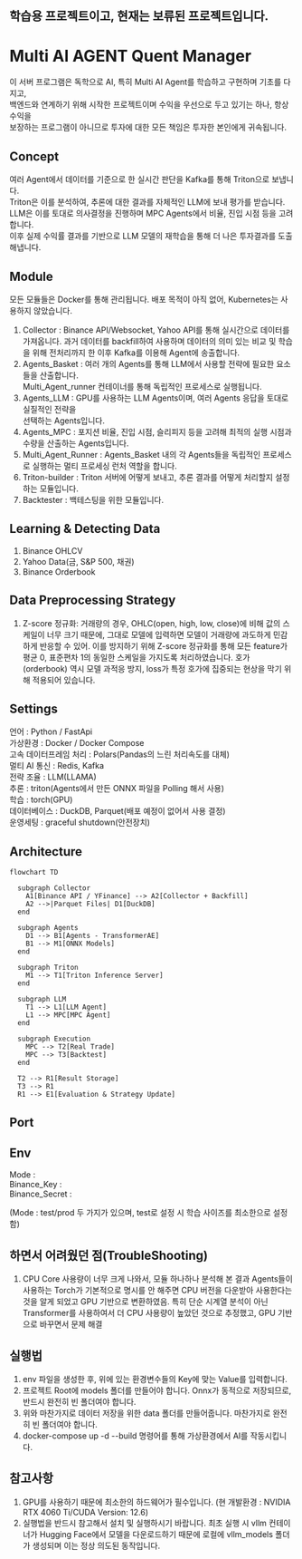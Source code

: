 ## 학습용 프로젝트이고, 현재는 보류된 프로젝트입니다.

# Multi AI AGENT Quent Manager

이 서버 프로그램은 독학으로 AI, 특히 Multi AI Agent를 학습하고 구현하며 기초를 다지고,  
백엔드와 연계하기 위해 시작한 프로젝트이며 수익을 우선으로 두고 있기는 하나, 항상 수익을  
보장하는 프로그램이 아니므로 투자에 대한 모든 책임은 투자한 본인에게 귀속됩니다.

## Concept

여러 Agent에서 데이터를 기준으로 한 실시간 판단을 Kafka를 통해 Triton으로 보냅니다.  
Triton은 이를 분석하여, 추론에 대한 결과를 자체적인 LLM에 보내 평가를 받습니다.  
LLM은 이를 토대로 의사결정을 진행하며 MPC Agents에서 비율, 진입 시점 등을 고려합니다.  
이후 실제 수익률 결과를 기반으로 LLM 모델의 재학습을 통해 더 나은 투자결과를 도출해냅니다.

## Module

모든 모듈들은 Docker를 통해 관리됩니다. 배포 목적이 아직 없어, Kubernetes는 사용하지 않았습니다.

1. Collector : Binance API/Websocket, Yahoo API를 통해 실시간으로 데이터를 가져옵니다.
   과거 데이터를 backfill하여 사용하며 데이터의 의미 있는 비교 및 학습을 위해 전처리까지 한 이후
   Kafka를 이용해 Agent에 송출합니다.
2. Agents_Basket : 여러 개의 Agents를 통해 LLM에서 사용할 전략에 필요한 요소들을 산출합니다.  
   Multi_Agent_runner 컨테이너를 통해 독립적인 프로세스로 실행됩니다.
3. Agents_LLM : GPU를 사용하는 LLM Agents이며, 여러 Agents 응답을 토대로 실질적인 전략을  
   선택하는 Agents입니다.
4. Agents_MPC : 포지션 비율, 진입 시점, 슬리피지 등을 고려해 최적의 실행 시점과 수량을 산출하는 Agents입니다.
5. Multi_Agent_Runner : Agents_Basket 내의 각 Agents들을 독립적인 프로세스로 실행하는
   멀티 프로세싱 런처 역할을 합니다.
6. Triton-builder : Triton 서버에 어떻게 보내고, 추론 결과를 어떻게 처리할지 설정하는 모듈입니다.
7. Backtester : 백테스팅을 위한 모듈입니다.

## Learning & Detecting Data

1. Binance OHLCV
2. Yahoo Data(금, S&P 500, 채권)
3. Binance Orderbook

## Data Preprocessing Strategy

1. Z-score 정규화: 거래량의 경우, OHLC(open, high, low, close)에 비해 값의 스케일이 너무 크기 때문에,
   그대로 모델에 입력하면 모델이 거래량에 과도하게 민감하게 반응할 수 있어. 이를 방지하기 위해 Z-score
   정규화를 통해 모든 feature가 평균 0, 표준편차 1의 동일한 스케일을 가지도록 처리하였습니다.
   호가(orderbook) 역시 모델 과적응 방지, loss가 특정 호가에 집중되는 현상을 막기 위해 적용되어 있습니다.

## Settings

언어 : Python / FastApi  
가상환경 : Docker / Docker Compose  
고속 데이터프레임 처리 : Polars(Pandas의 느린 처리속도를 대체)  
멀티 AI 통신 : Redis, Kafka  
전략 조율 : LLM(LLAMA)  
추론 : triton(Agents에서 만든 ONNX 파일을 Polling 해서 사용)  
학습 : torch(GPU)  
데이터베이스 : DuckDB, Parquet(배포 예정이 없어서 사용 결정)  
운영세팅 : graceful shutdown(안전장치)

## Architecture

```mermaid
flowchart TD

  subgraph Collector
    A1[Binance API / YFinance] --> A2[Collector + Backfill]
    A2 -->|Parquet Files| D1[DuckDB]
  end

  subgraph Agents
    D1 --> B1[Agents - TransformerAE]
    B1 --> M1[ONNX Models]
  end

  subgraph Triton
    M1 --> T1[Triton Inference Server]
  end

  subgraph LLM
    T1 --> L1[LLM Agent]
    L1 --> MPC[MPC Agent]
  end

  subgraph Execution
    MPC --> T2[Real Trade]
    MPC --> T3[Backtest]
  end

  T2 --> R1[Result Storage]
  T3 --> R1
  R1 --> E1[Evaluation & Strategy Update]
```

## Port

## Env

Mode :  
Binance_Key :  
Binance_Secret :

(Mode : test/prod 두 가지가 있으며, test로 설정 시 학습 사이즈를 최소한으로 설정함)

## 하면서 어려웠던 점(TroubleShooting)

1. CPU Core 사용량이 너무 크게 나와서, 모듈 하나하나 분석해 본 결과 Agents들이 사용하는 Torch가 기본적으로 명시를 안 해주면 CPU 버전을 다운받아 사용한다는 것을 알게 되었고 GPU 기반으로 변환하였음. 특히 단순 시계열 분석이 아닌 Transformer를 사용하여서 더 CPU 사용량이 높았던 것으로 추정했고, GPU 기반으로 바꾸면서 문제 해결

## 실행법

1. env 파일을 생성한 후, 위에 있는 환경변수들의 Key에 맞는 Value를 입력합니다.
2. 프로젝트 Root에 models 폴더를 만들어야 합니다. Onnx가 동적으로 저장되므로, 반드시 완전히 빈 폴더여야 합니다.
3. 위와 마찬가지로 데이터 저장을 위한 data 폴더를 만들어줍니다. 마찬가지로 완전히 빈 폴더여야 합니다.
4. docker-compose up -d --build 명령어를 통해 가상환경에서 AI를 작동시킵니다.

## 참고사항

1. GPU를 사용하기 때문에 최소한의 하드웨어가 필수입니다. (현 개발환경 : NVIDIA RTX 4060 Ti/CUDA Version: 12.6)
2. 실행법을 반드시 참고해서 설치 및 실행하시기 바랍니다. 최초 실행 시 vllm 컨테이너가 Hugging Face에서 모델을 다운로드하기 때문에 로컬에 vllm_models 폴더가 생성되며 이는 정상 의도된 동작입니다.
